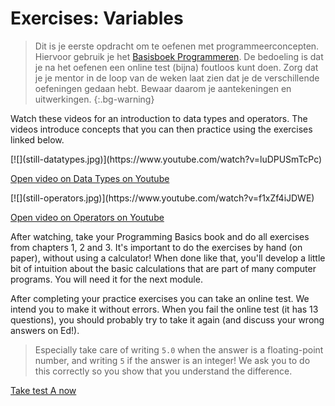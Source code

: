 # Exercises: Variables

> Dit is je eerste opdracht om te oefenen met programmeerconcepten. Hiervoor gebruik je het [Basisboek Programmeren](https://www.stgm.nl/basics/). De bedoeling is dat je na het oefenen een online test (bijna) foutloos kunt doen. Zorg dat je je mentor in de loop van de weken laat zien dat je de verschillende oefeningen gedaan hebt. Bewaar daarom je aantekeningen en uitwerkingen.
{:.bg-warning}

Watch these videos for an introduction to data types and operators. The videos introduce concepts that you can then practice using the exercises linked below.

<div markdown="1" class="mx-n3 mx-sm-n4 mx-lg-n5">
[![](still-datatypes.jpg)](https://www.youtube.com/watch?v=luDPUSmTcPc)
</div>

[Open video on Data Types on Youtube](https://www.youtube.com/watch?v=luDPUSmTcPc)

<div markdown="1" class="mx-n3 mx-sm-n4 mx-lg-n5">
[![](still-operators.jpg)](https://www.youtube.com/watch?v=f1xZf4iJDWE)
</div>

[Open video on Operators on Youtube](https://www.youtube.com/watch?v=f1xZf4iJDWE)

After watching, take your Programming Basics book and do all exercises from chapters 1, 2 and 3. It's important to do the exercises by hand (on paper), without using a calculator! When done like that, you'll develop a little bit of intuition about the basic calculations that are part of many computer programs. You will need it for the next module.

After completing your practice exercises you can take an online test. We intend you to make it without errors. When you fail the online test (it has 13 questions), you should probably try to take it again (and discuss your wrong answers on Ed!).

> Especially take care of writing `5.0` when the answer is a floating-point number, and writing `5` if the answer is an integer! We ask you to do this correctly so you show that you understand the difference.

[Take test A now](https://practice.mprog.nl/entry/prog1)
